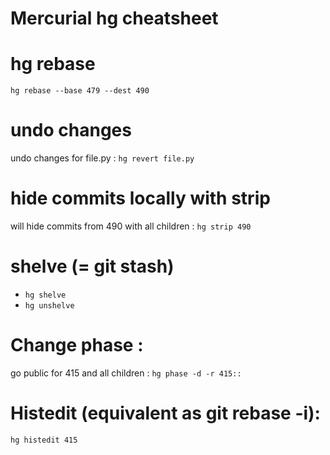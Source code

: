 Mercurial hg cheatsheet
===============

# hg rebase
`hg rebase --base 479 --dest 490`

# undo changes
undo changes for file.py : `hg revert file.py`

# hide commits locally with strip
will hide commits from 490 with all children : `hg strip 490`

# shelve (= git stash)
- `hg shelve`
- `hg unshelve`

# Change phase :
go public for 415 and all children : `hg phase -d -r 415::`

# Histedit (equivalent as git rebase -i):
`hg histedit 415`
